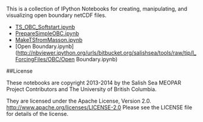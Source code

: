 This is a collection of IPython Notebooks for creating,
manipulating, and visualizing open boundary netCDF files.

* [TS_OBC_Softstart.ipynb](http://nbviewer.ipython.org/urls/bitbucket.org/salishsea/tools/raw/tip/I_ForcingFiles/OBC/TS_OBC_Softstart.ipynb)
* [PrepareSimpleOBC.ipynb](http://nbviewer.ipython.org/urls/bitbucket.org/salishsea/tools/raw/tip/I_ForcingFiles/OBC/PrepareSimpleOBC.ipynb)
* [MakeTSfromMasson.ipynb](http://nbviewer.ipython.org/urls/bitbucket.org/salishsea/tools/raw/tip/I_ForcingFiles/OBC/MakeTSfromMasson.ipynb)
* [Open Boundary.ipynb](http://nbviewer.ipython.org/urls/bitbucket.org/salishsea/tools/raw/tip/I_ForcingFiles/OBC/Open Boundary.ipynb)

##License

These notebooks are copyright 2013-2014
by the Salish Sea MEOPAR Project Contributors
and The University of British Columbia.

They are licensed under the Apache License, Version 2.0.
http://www.apache.org/licenses/LICENSE-2.0
Please see the LICENSE file for details of the license.
